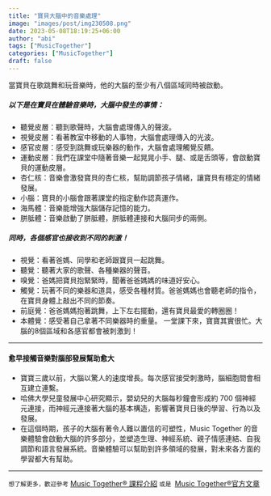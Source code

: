 ```yaml
---
title: "寶貝大腦中的音樂處理"
image: "images/post/img230508.png"
date: 2023-05-08T18:19:25+06:00
author: "abi"
tags: ["MusicTogether"]
categories: ["MusicTogether"]
draft: false
---
```


當寶貝在歌跳舞和玩音樂時，他的大腦的至少有八個區域同時被啟動。

##### 以下是在寶貝在體驗音樂時，大腦中發生的事情：
* 聽覺皮層：聽到歌聲時，大腦會處理傳入的聲波。
* 視覺皮層：看著教室中移動的人事物，大腦會處理傳入的光波。
* 感官皮層：感受到跳舞或玩樂器的動作，大腦會處理觸覺反饋。
* 運動皮層：我們在課堂中隨著音樂一起晃晃小手、腿、或是舌頭等，會啟動寶貝的運動皮層。
* 杏仁核：音樂會激發寶貝的杏仁核，幫助調節孩子情緒，讓寶貝有穩定的情緒發展。
* 小腦：寶貝的小腦會跟著課堂的指定動作認真運作。
* 海馬體：音樂能增強大腦儲存記憶的能力。
* 胼胝體：音樂啟動了胼胝體，胼胝體連接和大腦同步的兩側。

##### 同時，各個感官也接收到不同的刺激！
* 視覺：看著爸媽、同學和老師跟寶貝一起跳舞。
* 聽覺：聽著大家的歌聲、各種樂器的聲音。
* 嗅覺：爸媽把寶貝抱緊緊時，聞著爸爸媽媽的味道好安心。
* 觸覺：玩著不同的樂器和道具，感受各種材質。爸爸媽媽也會聽老師的指令，在寶貝身體上敲出不同的節奏。
* 前庭覺：爸爸媽媽抱著跳舞，上下左右擺動，還有寶貝最愛的轉圈圈！
* 本體覺：感受著自己拿著不同樂器時的重量。 一堂課下來，寶寶其實很忙。大腦的8個區域和各感官都會被刺激到！

---

#### 愈早接觸音樂對腦部發展幫助愈大
* 寶寶三歲以前，大腦以驚人的速度增長。每次感官接受刺激時，腦細胞間會相互建立連繫。
* 哈佛大學兒童發展中心研究顯示，嬰幼兒的大腦每秒鐘會形成約 700 個神經元連接，而神經元連接著大腦的基本構造，影響著寶貝日後的學習、行為以及發展。
* 在這個時期，孩子的大腦有著令人難以置信的可塑性，Music Together 的音樂體驗會啟動大腦的許多部分，並塑造生理、神經系統、親子情感連結、自我調節和語言發展系統。音樂體驗可以幫助到許多領域的發展，對未來各方面的學習都大有幫助。

---

`想了解更多，歡迎參考` [Music Together® 課程介紹](https://topseducation.com/mt/) `或是 `[Music Together®官方文章](https://www.musictogether.com/blog/whats-happening-in-babies-brains-during-music-experiences-big-things/)